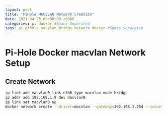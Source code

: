 ```yaml
---
layout: post
title: "PiHole MACVLAN Network Creation"
date: 2021-04-25 09:00:00 +0000
categories: pi docker #Space Separated
tags: pi pihole macvlan bridge network docker #Space Separated
---
```


# Pi-Hole Docker macvlan Network Setup

## Create Network
```sh
ip link add macvlan0 link eth0 type macvlan mode bridge
ip addr add 192.168.1.9 dev macvlan0
ip link set macvlan0 up
docker network create --driver=macvlan --gateway=192.168.1.254 --subnet=192.168.1.1/24 -o parent=eth0 macvlan0
```